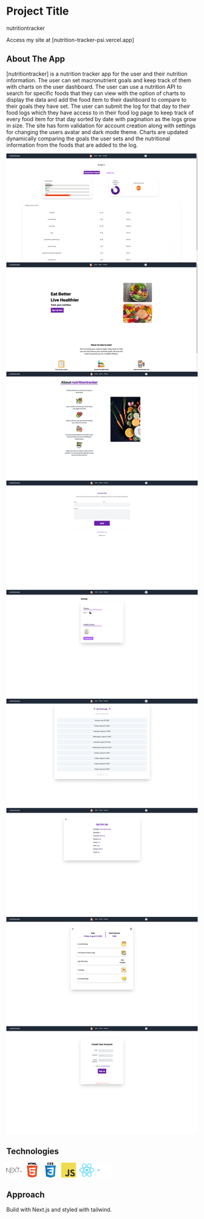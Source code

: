 

# Project Title

nutritiontracker


Access my site at [nutrition-tracker-psi.vercel.app]

## About The App

[nutritiontracker] is a nutrition tracker app for the user and their nutrition information. The user can set macronutrient goals and keep track of them with charts on the user dashboard. The user can use a nutrition API to search for specific foods that they can view with the option of charts to display the data and add the food item to their dashboard to compare to their goals they have set. The user can submit the log for that day to their food logs which they have access to in their food log page to keep track of every food item for that day sorted by date with pagination as the logs grow in size. The site has form validation for account creation along with settings for changing the users avatar and dark mode theme. Charts are updated dynamically comparing the goals the user sets and the nutritional information from the foods that are added to the log.


![](screenshots/screenshot1.png)
![](screenshots/screenshot2.png)
![](screenshots/screenshot3.png)
![](screenshots/screenshot4.png)
![](screenshots/screenshot5.png)
![](screenshots/screenshot6.png)
![](screenshots/screenshot7.png)
![](screenshots/screenshot8.png)
![](screenshots/screenshot9.png)


## Technologies

  <img src="https://github.com/devicons/devicon/blob/master/icons/nextjs/nextjs-original-wordmark.svg" title="next.js" alt="next.js" width="40" height="40"/>&nbsp;
  <img src="https://github.com/devicons/devicon/blob/master/icons/html5/html5-original-wordmark.svg" title="html5" alt="html5" width="40" height="40"/>&nbsp;
  <img src="https://github.com/devicons/devicon/blob/master/icons/css3/css3-original-wordmark.svg" title="css3" alt="css3" width="40" height="40"/>&nbsp;
  <img src="https://github.com/devicons/devicon/blob/master/icons/javascript/javascript-original.svg" title="javascript" alt="javascript" width="40" height="40"/>&nbsp;
  <img src="https://github.com/devicons/devicon/blob/master/icons/react/react-original.svg" title="React" alt="React" width="40" height="40"/>&nbsp;
  <img src="https://github.com/devicons/devicon/blob/master/icons/tailwindcss/tailwindcss-original-wordmark.svg" title="tailwind" alt="tailwind" width="40" height="40"/>&nbsp;


## Approach

Build with Next.js and styled with tailwind. 










 
















<!-- This is a [Next.js](https://nextjs.org/) project bootstrapped with [`create-next-app`](https://github.com/vercel/next.js/tree/canary/packages/create-next-app).

## Getting Started

First, run the development server:

```bash
npm run dev
# or
yarn dev
# or
pnpm dev
```

Open [http://localhost:3000](http://localhost:3000) with your browser to see the result.

You can start editing the page by modifying `app/page.tsx`. The page auto-updates as you edit the file.

[API routes](https://nextjs.org/docs/api-routes/introduction) can be accessed on [http://localhost:3000/api/hello](http://localhost:3000/api/hello). This endpoint can be edited in `pages/api/hello.ts`.

The `pages/api` directory is mapped to `/api/*`. Files in this directory are treated as [API routes](https://nextjs.org/docs/api-routes/introduction) instead of React pages.

This project uses [`next/font`](https://nextjs.org/docs/basic-features/font-optimization) to automatically optimize and load Inter, a custom Google Font.

## Learn More

To learn more about Next.js, take a look at the following resources:

- [Next.js Documentation](https://nextjs.org/docs) - learn about Next.js features and API.
- [Learn Next.js](https://nextjs.org/learn) - an interactive Next.js tutorial.

You can check out [the Next.js GitHub repository](https://github.com/vercel/next.js/) - your feedback and contributions are welcome!

## Deploy on Vercel

The easiest way to deploy your Next.js app is to use the [Vercel Platform](https://vercel.com/new?utm_medium=default-template&filter=next.js&utm_source=create-next-app&utm_campaign=create-next-app-readme) from the creators of Next.js.

Check out our [Next.js deployment documentation](https://nextjs.org/docs/deployment) for more details. -->
